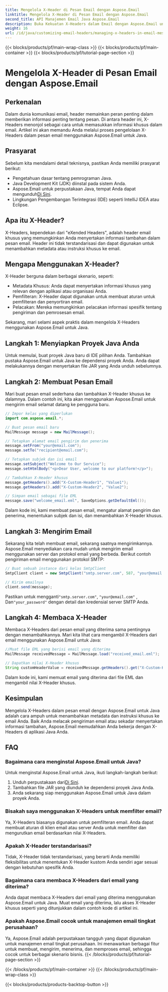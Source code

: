 ```yaml
---
title: Mengelola X-Header di Pesan Email dengan Aspose.Email
linktitle: Mengelola X-Header di Pesan Email dengan Aspose.Email
second_title: API Manajemen Email Java Aspose.Email
description: Buka Kekuatan X-Headers dalam Email dengan Aspose.Email untuk Java. Pelajari Cara Mengelola Metadata Khusus dan Meningkatkan Pemrosesan Email.
weight: 16
url: /id/java/customizing-email-headers/managing-x-headers-in-email-messages/
---
```


{{< blocks/products/pf/main-wrap-class >}}
{{< blocks/products/pf/main-container >}}
{{< blocks/products/pf/tutorial-page-section >}}

# Mengelola X-Header di Pesan Email dengan Aspose.Email


## Perkenalan

Dalam dunia komunikasi email, header memainkan peran penting dalam memberikan informasi penting tentang pesan. Di antara header ini, X-Headers menonjol sebagai cara untuk memasukkan informasi khusus dalam email. Artikel ini akan memandu Anda melalui proses pengelolaan X-Headers dalam pesan email menggunakan Aspose.Email untuk Java.

## Prasyarat

Sebelum kita mendalami detail teknisnya, pastikan Anda memiliki prasyarat berikut:

- Pengetahuan dasar tentang pemrograman Java.
- Java Development Kit (JDK) diinstal pada sistem Anda.
-  Aspose.Email untuk perpustakaan Java, tempat Anda dapat mengunduh[Di Sini](https://releases.aspose.com/email/java/).
- Lingkungan Pengembangan Terintegrasi (IDE) seperti IntelliJ IDEA atau Eclipse.

## Apa itu X-Header?

X-Headers, kependekan dari "eXended Headers", adalah header email khusus yang memungkinkan Anda menyertakan informasi tambahan dalam pesan email. Header ini tidak terstandarisasi dan dapat digunakan untuk menambahkan metadata atau instruksi khusus ke email.

## Mengapa Menggunakan X-Header?

X-Header berguna dalam berbagai skenario, seperti:

- Metadata Khusus: Anda dapat menyertakan informasi khusus yang relevan dengan aplikasi atau organisasi Anda.
- Pemfilteran: X-Header dapat digunakan untuk membuat aturan untuk pemfilteran dan penyortiran email.
- Pelacakan: Mereka memungkinkan pelacakan informasi spesifik tentang pengiriman dan pemrosesan email.

Sekarang, mari selami aspek praktis dalam mengelola X-Headers menggunakan Aspose.Email untuk Java.

## Langkah 1: Menyiapkan Proyek Java Anda

Untuk memulai, buat proyek Java baru di IDE pilihan Anda. Tambahkan pustaka Aspose.Email untuk Java ke dependensi proyek Anda. Anda dapat melakukannya dengan menyertakan file JAR yang Anda unduh sebelumnya.

## Langkah 2: Membuat Pesan Email

Mari buat pesan email sederhana dan tambahkan X-Header khusus ke dalamnya. Dalam contoh ini, kita akan menggunakan Aspose.Email untuk mengirim email selamat datang ke pengguna baru.

```java
// Impor kelas yang diperlukan
import com.aspose.email.*;

// Buat pesan email baru
MailMessage message = new MailMessage();

// Tetapkan alamat email pengirim dan penerima
message.setFrom("your@email.com");
message.setTo("recipient@email.com");

// Tetapkan subjek dan isi email
message.setSubject("Welcome to Our Service");
message.setHtmlBody("<p>Dear User, welcome to our platform!</p>");

// Tambahkan X-Header khusus
message.getHeaders().add("X-Custom-Header1", "Value1");
message.getHeaders().add("X-Custom-Header2", "Value2");

// Simpan email sebagai file EML
message.save("welcome_email.eml", SaveOptions.getDefaultEml());
```

Dalam kode ini, kami membuat pesan email, mengatur alamat pengirim dan penerima, menentukan subjek dan isi, dan menambahkan X-Header khusus.

## Langkah 3: Mengirim Email

Sekarang kita telah membuat email, sekarang saatnya mengirimkannya. Aspose.Email menyediakan cara mudah untuk mengirim email menggunakan server dan protokol email yang berbeda. Berikut contoh pengiriman email menggunakan protokol SMTP:

```java
// Buat sebuah instance dari kelas SmtpClient
SmtpClient client = new SmtpClient("smtp.server.com", 587, "your@email.com", "your_password");

// Kirim emailnya
client.send(message);
```

 Pastikan untuk mengganti`"smtp.server.com"`, `"your@email.com"` , Dan`"your_password"` dengan detail dan kredensial server SMTP Anda.

## Langkah 4: Membaca X-Header

Membaca X-Headers dari pesan email yang diterima sama pentingnya dengan menambahkannya. Mari kita lihat cara mengambil X-Headers dari email menggunakan Aspose.Email untuk Java:

```java
//Muat file EML yang berisi email yang diterima
MailMessage receivedMessage = MailMessage.load("received_email.eml");

// Dapatkan nilai X-Header khusus
String customHeaderValue = receivedMessage.getHeaders().get("X-Custom-Header1");
```

Dalam kode ini, kami memuat email yang diterima dari file EML dan mengambil nilai X-Header khusus.

## Kesimpulan

Mengelola X-Headers dalam pesan email dengan Aspose.Email untuk Java adalah cara ampuh untuk menambahkan metadata dan instruksi khusus ke email Anda. Baik Anda melacak pengiriman email atau sekadar menyertakan informasi tambahan, Aspose.Email memudahkan Anda bekerja dengan X-Headers di aplikasi Java Anda.

## FAQ

### Bagaimana cara menginstal Aspose.Email untuk Java?

Untuk menginstal Aspose.Email untuk Java, ikuti langkah-langkah berikut:
1.  Unduh perpustakaan dari[Di Sini](https://releases.aspose.com/email/java/).
2. Tambahkan file JAR yang diunduh ke dependensi proyek Java Anda.
3. Anda sekarang siap menggunakan Aspose.Email untuk Java dalam proyek Anda.

### Bisakah saya menggunakan X-Headers untuk memfilter email?

Ya, X-Headers biasanya digunakan untuk pemfilteran email. Anda dapat membuat aturan di klien email atau server Anda untuk memfilter dan mengurutkan email berdasarkan nilai X-Headers.

### Apakah X-Header terstandarisasi?

Tidak, X-Header tidak terstandarisasi, yang berarti Anda memiliki fleksibilitas untuk menentukan X-Header kustom Anda sendiri agar sesuai dengan kebutuhan spesifik Anda.

### Bagaimana cara membaca X-Headers dari email yang diterima?

Anda dapat membaca X-Headers dari email yang diterima menggunakan Aspose.Email untuk Java. Muat email yang diterima, lalu akses X-Header khusus seperti yang ditunjukkan dalam contoh kode di artikel ini.

### Apakah Aspose.Email cocok untuk manajemen email tingkat perusahaan?

Ya, Aspose.Email adalah perpustakaan tangguh yang dapat digunakan untuk manajemen email tingkat perusahaan. Ini menawarkan berbagai fitur untuk membuat, mengirim, menerima, dan memproses email, sehingga cocok untuk berbagai skenario bisnis.
{{< /blocks/products/pf/tutorial-page-section >}}

{{< /blocks/products/pf/main-container >}}
{{< /blocks/products/pf/main-wrap-class >}}

{{< blocks/products/products-backtop-button >}}
